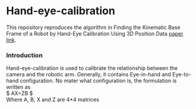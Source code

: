 # Hand-eye-calibration
This repository reproduces the algorithm in Finding the Kinematic Base Frame of a Robot by Hand-Eye Calibration Using 3D Position Data [paper link](https://ieeexplore.ieee.org/document/7387789).

### Introduction
Hand-eye-calibration is used to calibrate the relationship between the camera and the robotic arm. Generally, it contains Eye-in-hand and Eye-to-hand configuration. No mater what configuration is, the formulation is written as </br>
$ AX=ZB $ </br>
Where A, B, X and Z are 4*4 matrices

###
